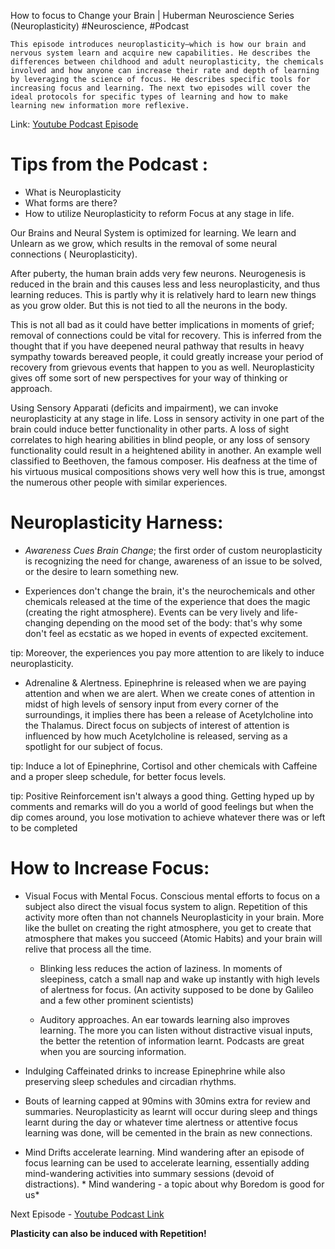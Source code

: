 How to focus to Change your Brain | Huberman Neuroscience Series
(Neuroplasticity)  #Neuroscience, #Podcast

```
This episode introduces neuroplasticity—which is how our brain and nervous system learn and acquire new capabilities. He describes the differences between childhood and adult neuroplasticity, the chemicals involved and how anyone can increase their rate and depth of learning by leveraging the science of focus. He describes specific tools for increasing focus and learning. The next two episodes will cover the ideal protocols for specific types of learning and how to make learning new information more reflexive.
```

Link: [Youtube Podcast Episode](https://youtu.be/LG53Vxum0as)

# Tips from the Podcast :

- What is Neuroplasticity 
- What forms are there?
- How to utilize Neuroplasticity to reform Focus at any stage in life. 

Our Brains and Neural System is optimized for learning. We learn and Unlearn as we grow, which results in the removal of some neural connections ( Neuroplasticity).

After puberty, the human brain adds very few neurons. Neurogenesis is reduced in the brain and this causes less and less neuroplasticity, and thus learning reduces. This is partly why it is relatively hard to learn new things as you grow older. But this is not tied to all the neurons in the body.

This is not all bad as it could have better implications in moments of grief; removal of connections could be vital for recovery. This is inferred from the thought that if you have deepened neural pathway that results in heavy sympathy towards bereaved people, it could greatly increase your period of recovery from grievous events that happen to you as well. Neuroplasticity gives off some sort of new perspectives for your way of thinking or approach.

Using Sensory Apparati (deficits and impairment), we can invoke neuroplasticity at any stage in life. Loss in sensory activity in one part of the brain could induce better functionality in other parts. A loss of sight correlates to high hearing abilities in blind people, or any loss of sensory functionality could result in a heightened ability in another. An example well classified to Beethoven, the famous composer. His deafness at the time of his virtuous musical compositions shows very well how this is true, amongst the numerous other people with similar experiences.

# Neuroplasticity Harness:

- *Awareness Cues Brain Change*; the first order of custom neuroplasticity is recognizing the need for change, awareness of an issue to be solved, or the desire to learn something new.

- Experiences don't change the brain, it's the neurochemicals and other chemicals released at the time of the experience that does the magic (creating the right atmosphere). Events can be very lively and life-changing depending on the mood set of the body: that's why some don't feel as ecstatic as we hoped in events of expected excitement. 

tip: Moreover, the experiences you pay more attention to are likely to induce neuroplasticity.

- Adrenaline & Alertness. Epinephrine is released when we are paying attention and when we are alert. When we create cones of attention in midst of high levels of sensory input from every corner of the surroundings, it implies there has been a release of Acetylcholine into the Thalamus. Direct focus on subjects of interest of attention is influenced by how much Acetylcholine is released, serving as a spotlight for our subject of focus. 

tip: Induce a lot of Epinephrine, Cortisol and other chemicals with Caffeine and a proper sleep schedule, for better focus levels.

tip: Positive Reinforcement isn't always a good thing. Getting hyped up by comments and remarks will do you a world of good feelings but when the dip comes around, you lose motivation to achieve whatever there was or left to be completed

# How to Increase Focus:

- Visual Focus with Mental Focus. Conscious mental efforts to focus on a subject also direct the visual focus system to align. Repetition of this activity more often than not channels Neuroplasticity in your brain. More like the bullet on creating the right atmosphere, you get to create that atmosphere that makes you succeed  (Atomic Habits) and your brain will relive that process all the time.

	- Blinking less reduces the action of laziness. In moments of sleepiness, catch a small nap and wake up instantly with high levels of alertness for focus. (An activity supposed to be done by Galileo and a few other prominent scientists)

	- Auditory approaches. An ear towards learning also improves learning. The more you can listen without distractive visual inputs, the better the retention of information learnt. Podcasts are great when you are sourcing information.

- Indulging Caffeinated drinks to increase Epinephrine while also preserving sleep schedules and circadian rhythms.

- Bouts of learning capped at 90mins with 30mins extra for review and summaries. Neuroplasticity as learnt will occur during sleep and things learnt during the day or whatever time alertness or attentive focus learning was done, will be cemented in the brain as new connections.

- Mind Drifts accelerate learning. Mind wandering after an episode of focus learning can be used to accelerate learning, essentially adding mind-wandering activities into summary sessions (devoid of distractions). * Mind wandering - a topic about why Boredom is good for us*

Next Episode - [Youtube Podcast Link](https://www.youtube.com/watch?v=yb5zpo5WDG4)

**Plasticity can also be induced with Repetition!**
